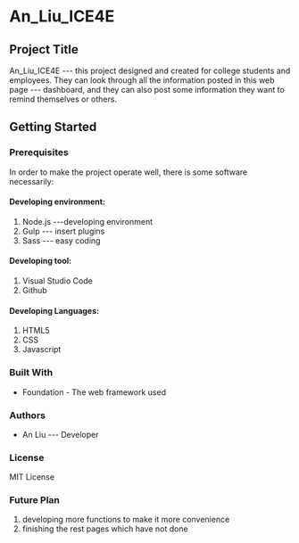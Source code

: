 # An_Liu_ICE4E
## Project Title

An_Liu_ICE4E --- this project designed and created for college students and employees. They can look through all the information posted  in this web page --- dashboard, and they can also post some information they want to remind themselves or others. 

## Getting Started

### Prerequisites

In order to make the project operate well, there is some software necessarily:

#### Developing environment:
1. Node.js ---developing environment
2. Gulp --- insert plugins
3. Sass --- easy coding

#### Developing tool:
1. Visual Studio Code
2. Github

#### Developing Languages:
1. HTML5
2. CSS
3. Javascript


### Built With
* Foundation - The web framework used

### Authors 
* An Liu --- Developer

### License

MIT License

### Future Plan
1. developing more functions to make it more convenience
2. finishing the rest pages which have not done
